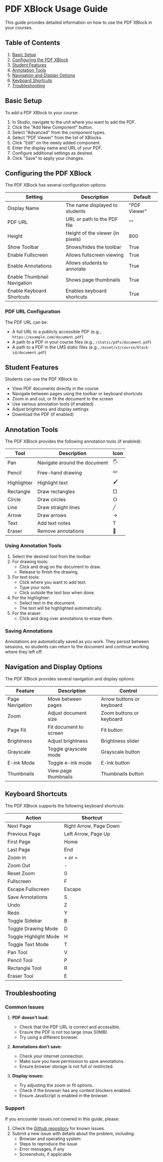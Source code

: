 # PDF XBlock Usage Guide

This guide provides detailed information on how to use the PDF XBlock in your courses.

## Table of Contents

1. [Basic Setup](#basic-setup)
2. [Configuring the PDF XBlock](#configuring-the-pdf-xblock)
3. [Student Features](#student-features)
4. [Annotation Tools](#annotation-tools)
5. [Navigation and Display Options](#navigation-and-display-options)
6. [Keyboard Shortcuts](#keyboard-shortcuts)
7. [Troubleshooting](#troubleshooting)

## Basic Setup

To add a PDF XBlock to your course:

1. In Studio, navigate to the unit where you want to add the PDF.
2. Click the "Add New Component" button.
3. Select "Advanced" from the component types.
4. Select "PDF Viewer" from the list of XBlocks.
5. Click "Edit" on the newly added component.
6. Enter the display name and URL of your PDF.
7. Configure additional settings as desired.
8. Click "Save" to apply your changes.

## Configuring the PDF XBlock

The PDF XBlock has several configuration options:

| Setting | Description | Default |
|---------|-------------|---------|
| Display Name | The name displayed to students | "PDF Viewer" |
| PDF URL | URL or path to the PDF file | "" |
| Height | Height of the viewer (in pixels) | 800 |
| Show Toolbar | Shows/hides the toolbar | True |
| Enable Fullscreen | Allows fullscreen viewing | True |
| Enable Annotations | Allows students to annotate | True |
| Enable Thumbnail Navigation | Shows page thumbnails | True |
| Enable Keyboard Shortcuts | Enables keyboard shortcuts | True |

### PDF URL Configuration

The PDF URL can be:

- A full URL to a publicly accessible PDF (e.g., `https://example.com/document.pdf`)
- A path to a PDF in your course files (e.g., `/static/pdfs/document.pdf`)
- A path to a PDF in the LMS static files (e.g., `/asset/v1/course/block-id/document.pdf`)

## Student Features

Students can use the PDF XBlock to:

- View PDF documents directly in the course
- Navigate between pages using the toolbar or keyboard shortcuts
- Zoom in and out, or fit the document to the screen
- Use various annotation tools (if enabled)
- Adjust brightness and display settings
- Download the PDF (if enabled)

## Annotation Tools

The PDF XBlock provides the following annotation tools (if enabled):

| Tool | Description | Icon |
|------|-------------|------|
| Pan | Navigate around the document | 🖐️ |
| Pencil | Free-hand drawing | ✏️ |
| Highlighter | Highlight text | 🖌️ |
| Rectangle | Draw rectangles | □ |
| Circle | Draw circles | ○ |
| Line | Draw straight lines | ╱ |
| Arrow | Draw arrows | → |
| Text | Add text notes | T |
| Eraser | Remove annotations | 🧽 |

### Using Annotation Tools

1. Select the desired tool from the toolbar.
2. For drawing tools:
   - Click and drag on the document to draw.
   - Release to finish the drawing.
3. For text tools:
   - Click where you want to add text.
   - Type your note.
   - Click outside the text box when done.
4. For the highlighter:
   - Select text in the document.
   - The text will be highlighted automatically.
5. For the eraser:
   - Click and drag over annotations to erase them.

### Saving Annotations

Annotations are automatically saved as you work. They persist between sessions, so students can return to the document and continue working where they left off.

## Navigation and Display Options

The PDF XBlock provides several navigation and display options:

| Feature | Description | Control |
|---------|-------------|---------|
| Page Navigation | Move between pages | Arrow buttons or keyboard |
| Zoom | Adjust document size | Zoom buttons or keyboard |
| Page Fit | Fit document to screen | Fit button |
| Brightness | Adjust brightness | Brightness slider |
| Grayscale | Toggle grayscale mode | Grayscale button |
| E-ink Mode | Toggle e-ink mode | E-ink button |
| Thumbnails | View page thumbnails | Thumbnails button |

## Keyboard Shortcuts

The PDF XBlock supports the following keyboard shortcuts:

| Action | Shortcut |
|--------|----------|
| Next Page | Right Arrow, Page Down |
| Previous Page | Left Arrow, Page Up |
| First Page | Home |
| Last Page | End |
| Zoom In | + or = |
| Zoom Out | - |
| Reset Zoom | 0 |
| Fullscreen | F |
| Escape Fullscreen | Escape |
| Save Annotations | S |
| Undo | Z |
| Redo | Y |
| Toggle Sidebar | B |
| Toggle Drawing Mode | D |
| Toggle Highlight Mode | H |
| Toggle Text Mode | T |
| Pan Tool | V |
| Pencil Tool | P |
| Rectangle Tool | R |
| Eraser Tool | E |

## Troubleshooting

### Common Issues

1. **PDF doesn't load:**
   - Check that the PDF URL is correct and accessible.
   - Ensure the PDF is not too large (max 50MB).
   - Try using a different browser.

2. **Annotations don't save:**
   - Check your internet connection.
   - Make sure you have permission to save annotations.
   - Ensure browser storage is not full or restricted.

3. **Display issues:**
   - Try adjusting the zoom or fit options.
   - Check if the browser has any content blockers enabled.
   - Ensure JavaScript is enabled in the browser.

### Support

If you encounter issues not covered in this guide, please:

1. Check the [Github repository](https://github.com/yourusername/pdfx-xblock) for known issues.
2. Submit a new issue with details about the problem, including:
   - Browser and operating system
   - Steps to reproduce the issue
   - Error messages, if any
   - Screenshots, if applicable